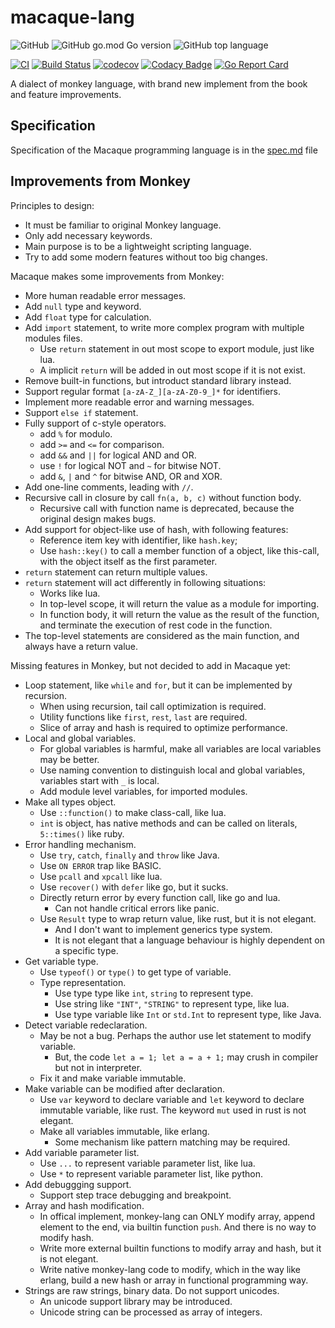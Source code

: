 macaque-lang
=============

![GitHub](https://img.shields.io/github/license/flily/macaque-lang)
![GitHub go.mod Go version](https://img.shields.io/github/go-mod/go-version/flily/macaque-lang)
![GitHub top language](https://img.shields.io/github/languages/top/flily/macaque-lang)

[![CI](https://github.com/flily/macaque-lang/actions/workflows/ci.yaml/badge.svg)](https://github.com/flily/macaque-lang/actions/workflows/ci.yaml)
[![Build Status](https://dev.azure.com/flily/macaque-lang/_apis/build/status%2Fflily.macaque-lang?branchName=main)](https://dev.azure.com/flily/macaque-lang/_build/latest?definitionId=1&branchName=main)
[![codecov](https://codecov.io/gh/flily/macaque-lang/branch/main/graph/badge.svg?token=DzOEyayucW)](https://codecov.io/gh/flily/macaque-lang)
[![Codacy Badge](https://app.codacy.com/project/badge/Grade/87a4caf4cbfd403fb143db2c501dba90)](https://app.codacy.com/gh/flily/macaque-lang/dashboard?utm_source=gh&utm_medium=referral&utm_content=&utm_campaign=Badge_grade)
[![Go Report Card](https://goreportcard.com/badge/github.com/flily/macaque-lang)](https://goreportcard.com/report/github.com/flily/macaque-lang)


A dialect of monkey language, with brand new implement from the book and feature improvements.


Specification
--------------

Specification of the Macaque programming language is in the [spec.md](spec.md) file


Improvements from Monkey    
-------------------------

Principles to design:
  - It must be familiar to original Monkey language.
  - Only add necessary keywords.
  - Main purpose is to be a lightweight scripting language.
  - Try to add some modern features without too big changes.

Macaque makes some improvements from Monkey:
  - More human readable error messages.
  - Add `null` type and keyword.
  - Add `float` type for calculation.
  - Add `import` statement, to write more complex program with multiple modules files.
    + Use `return` statement in out most scope to export module, just like lua.
    + A implicit `return` will be added in out most scope if it is not exist.
  - Remove built-in functions, but introduct standard library instead.
  - Support regular format `[a-zA-Z_][a-zA-Z0-9_]*` for identifiers.
  - Implement more readable error and warning messages.
  - Support `else if` statement.
  - Fully support of c-style operators.
    + add `%` for modulo.
    + add `>=` and `<=` for comparison.
    + add `&&` and `||` for logical AND and OR.
    + use `!` for logical NOT and `~` for bitwise NOT.
    + add `&`, `|` and `^` for bitwise AND, OR and XOR.
  - Add one-line comments, leading with `//`.
  - Recursive call in closure by call `fn(a, b, c)` without function body.
    + Recursive call with function name is deprecated, because the original design makes bugs.
  - Add support for object-like use of hash, with following features:
    + Reference item key with identifier, like `hash.key`;
    + Use `hash::key()` to call a member function of a object, like this-call, with the object
      itself as the first parameter.
  - `return` statement can return multiple values.
  - `return` statement will act differently in following situations:
    + Works like lua.
    + In top-level scope, it will return the value as a module for importing.
    + In function body, it will return the value as the result of the function, and terminate the
      execution of rest code in the function.
  - The top-level statements are considered as the main function, and always have a return value.

Missing features in Monkey, but not decided to add in Macaque yet:
  - Loop statement, like `while` and `for`, but it can be implemented by recursion.
    + When using recursion, tail call optimization is required.
    + Utility functions like `first`, `rest`, `last` are required.
    + Slice of array and hash is required to optimize performance.
  - Local and global variables.
    + For global variables is harmful, make all variables are local variables may be better.
    + Use naming convention to distinguish local and global variables, variables start with `_` is
      local.
    + Add module level variables, for imported modules.
  - Make all types object.
    + Use `::function()` to make class-call, like lua.
    + `int` is object, has native methods and can be called on literals, `5::times()` like ruby.
  - Error handling mechanism.
    + Use `try`, `catch`, `finally` and `throw` like Java.
    + Use `ON ERROR` trap like BASIC.
    + Use `pcall` and `xpcall` like lua.
    + Use `recover()` with `defer` like go, but it sucks.
    + Directly return error by every function call, like go and lua.
      * Can not handle critical errors like panic.
    + Use `Result` type to wrap return value, like rust, but it is not elegant.
      * And I don't want to implement generics type system.
      * It is not elegant that a language behaviour is highly dependent on a specific type.
  - Get variable type.
    + Use `typeof()` or `type()` to get type of variable.
    + Type representation.
      * Use type type like `int`, `string` to represent type.
      * Use string like `"INT"`, `"STRING"` to represent type, like lua.
      * Use type variable like `Int` or `std.Int` to represent type, like Java.
  - Detect variable redeclaration.
    + May be not a bug. Perhaps the author use let statement to modify variable.
      * But, the code `let a = 1; let a = a + 1;` may crush in compiler but not in interpreter.
    + Fix it and make variable immutable.
  - Make variable can be modified after declaration.
    + Use `var` keyword to declare variable and `let` keyword to declare immutable variable, like
      rust. The keyword `mut` used in rust is not elegant.
    + Make all variables immutable, like erlang.
      * Some mechanism like pattern matching may be required.
  - Add variable parameter list.
    + Use `...` to represent variable parameter list, like lua.
    + Use `*` to represent variable parameter list, like python.
  - Add debuggging support.
    + Support step trace debugging and breakpoint.
  - Array and hash modification.
    + In offical implement, monkey-lang can ONLY modify array, append element to the end, via
      builtin function `push`. And there is no way to modify hash.
    + Write more external builtin functions to modify array and hash, but it is not elegant.
    + Write native monkey-lang code to modify, which in the way like erlang, build a new hash or
      array in functional programming way.
  - Strings are raw strings, binary data. Do not support unicodes.
    + An unicode support library may be introduced.
    + Unicode string can be processed as array of integers.
